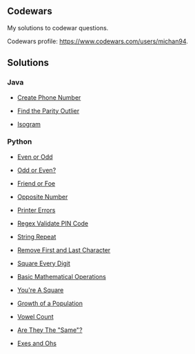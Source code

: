 ## Codewars
My solutions to codewar questions.

Codewars profile: https://www.codewars.com/users/michan94.

## Solutions

### Java
* [Create Phone Number](https://github.com/michan94/codewars/blob/master/Solutions/Java/createPhoneNumber.md)

* [Find the Parity Outlier](https://github.com/michan94/codewars/blob/master/Solutions/Java/findTheParityOutlier.md)

* [Isogram](https://github.com/michan94/codewars/blob/master/Solutions/Java/isogram.md)

### Python

* [Even or Odd](https://github.com/michan94/codewars/blob/master/Solutions/Python/EvenOrOdd.md)

* [Odd or Even?](https://github.com/michan94/codewars/blob/master/Solutions/Python/oddOrEven.md)

* [Friend or Foe](https://github.com/michan94/codewars/blob/master/Solutions/Python/FriendOrFoe.md)

* [Opposite Number](https://github.com/michan94/codewars/blob/master/Solutions/Python/OppositeNumber.md)

* [Printer Errors](https://github.com/michan94/codewars/blob/master/Solutions/Python/PrinterErrors.md)

* [Regex Validate PIN Code](https://github.com/michan94/codewars/blob/master/Solutions/Python/regexValidatePINCode.md)

* [String Repeat](https://github.com/michan94/codewars/blob/master/Solutions/Python/stringRepeat.md)

* [Remove First and Last Character](https://github.com/michan94/codewars/blob/master/Solutions/Python/removeFirstAndLastCharacter.md)

* [Square Every Digit](https://github.com/michan94/codewars/blob/master/Solutions/Python/squareEveryDigit.md)

* [Basic Mathematical Operations](https://github.com/michan94/codewars/blob/master/Solutions/Python/basicMathematicalOperations.md)

* [You're A Square](https://github.com/michan94/codewars/blob/master/Solutions/Python/youreASquare.md)

* [Growth of a Population](https://github.com/michan94/codewars/blob/master/Solutions/Python/growthOfAPopulation.md)

* [Vowel Count](https://github.com/michan94/codewars/blob/master/Solutions/Python/vowelCount.md)

* [Are They The "Same"?](https://github.com/michan94/codewars/blob/master/Solutions/Python/areTheyTheSame.md)

* [Exes and Ohs](https://github.com/michan94/codewars/blob/master/Solutions/Python/exesAndOhs.md)





